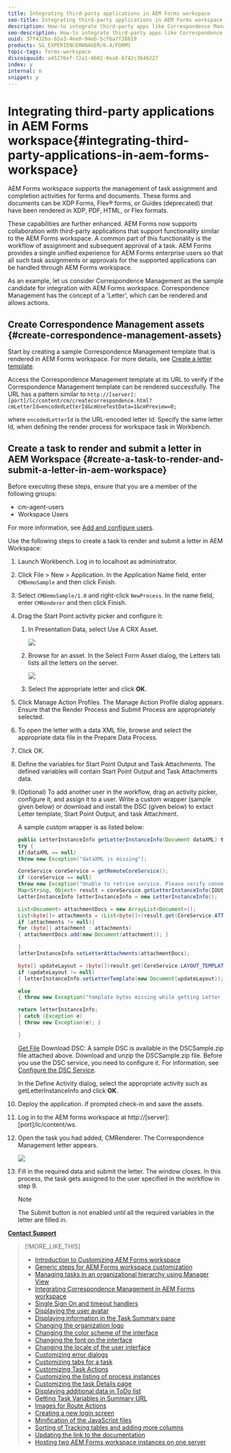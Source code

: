 ```yaml
---
title: Integrating third-party applications in AEM Forms workspace
seo-title: Integrating third-party applications in AEM Forms workspace
description: How-to integrate third-party apps like Correspondence Management in AEM Forms workspace.
seo-description: How-to integrate third-party apps like Correspondence Management in AEM Forms workspace.
uuid: 37f432ba-65a3-4ee0-94eb-5cfba7f28819
products: SG_EXPERIENCEMANAGER/6.4/FORMS
topic-tags: forms-workspace
discoiquuid: a45276ef-72a1-4602-8ea8-6742c3646227
index: y
internal: n
snippet: y
---
```


# Integrating third-party applications in AEM Forms workspace{#integrating-third-party-applications-in-aem-forms-workspace}

AEM Forms workspace supports the management of task assignment and completion activities for forms and documents. These forms and documents can be XDP Forms, Flex® forms, or Guides (deprecated) that have been rendered in XDP, PDF, HTML, or Flex formats.

These capabilities are further enhanced. AEM Forms now supports collaboration with third-party applications that support functionality similar to the AEM Forms workspace. A common part of this functionality is the workflow of assignment and subsequent approval of a task. AEM Forms provides a single unified experience for AEM Forms enterprise users so that all such task assignments or approvals for the supported applications can be handled through AEM Forms workspace.

As an example, let us consider Correspondence Management as the sample candidate for integration with AEM Forms workspace. Correspondence Management has the concept of a 'Letter', which can be rendered and allows actions.

## Create Correspondence Management assets {#create-correspondence-management-assets}

Start by creating a sample Correspondence Management template that is rendered in AEM Forms workspace. For more details, see [Create a letter template](../../forms/using/create-letter.md).

Access the Correspondence Management template at its URL to verify if the Correspondence Management template can be rendered successfully. The URL has a pattern similar to `http://[server]:[port]/lc/content/cm/createcorrespondence.html?cmLetterId=encodedLetterId&cmUseTestData=1&cmPreview=0;`

where `encodedLetterId` is the URL-encoded letter Id. Specify the same letter Id, when defining the render process for workspace task in Workbench.

<!--
Comment Type: draft

<p>Hidden heading: Create a task to view the external app</p>
-->

<!--
Comment Type: draft

<img captionBottom="Correspondence Management integration in AEM Forms workspace" imageRotate="0" src="assets/it_cmintegration.png" />
-->

<!--
Comment Type: draft

<ol>
<li><p>Add a process called CMTest to the application.</p> </li>
<li><p>Add an xdp (say ApplicationforLongTermCareServices.xdp) to the application and place it under CMDemoSample/CMDemoSample/1.0</p>  </li>
<li><p> Select ‘AssignTask’ from Activity Picker. A warning may appear asking you to change the process from short lived to long lived. Click Yes.</p>  </li>
<li><p>In ‘Initial User Selection’, select ‘Assign to specific user’ and add user (say Gloria Rios).</p> </li>
<li><p>In the ‘Presentation and Data’ tab’ for the asset, browse to ApplicationforLongTermCareServices.xdp added in step 2. This asset is a placeholder and will not be used in case of external application.</p> </li>
<li><p>Click ‘Manage Action Profiles’</p>  </li>
<li><p>Add a new Action Profile and name it CMTest</p>  </li>
<li><p>In Render Process, select the renderer you created, that is <br /> /CMDemoSample/1.0/CMRenderer.process</p> </li>
<li><p>Click OK. Render process properties are displayed as shown here:</p> <img imageRotate="0" src="assets/renderprocessproperties.png" /><p>Specify a letter Id for example /content/apps/cm/correspondence/letters/NoticeOfActionLetterWithoutPostProcess. This is the same letter Id that you created at the beginning of the exercise.</p> </li>
<li><p>Deploy the Application. Check in and save assets if prompted.</p> </li>
<li><p>Right click the CMTest process from Workbench and select Invoke.</p> </li>
<li><p>Log in to AEM Forms workspace <span class="code">http://[server]:[port]/lc/content/ws</span> as Gloria Rios, as specified in Step 4.</p>  </li>
<li><p>Open the task you had added. The Correspondence Management Letter should open up.</p>  </li>
<li><p>Fill in the required data and submit the letter. The window should close. Any Correspondence Management post-process activity associated with the letter is invoked.</p> </li>
</ol>
-->

<!--
Comment Type: draft

<p>Hidden heading: Create Custom Render/Submit Process</p>
-->

<!--
Comment Type: draft

<p>The custom render/submit process let you use the data specified in 'Assign Task' operation. The process interprets the location of the form template and data and returns it appropriately to the workspace client.</p>
<p>Use the following steps to create a custom renderer:</p>
<p> </p>
-->

<!--
Comment Type: draft

<ol>
<li><p>Launch Workbench. Log in to localhost as administrator.</p>  </li>
<li><p>Click File &gt; New &gt; Application. In the Application Name field, enter <span class="code">CMDemoSample</span> and then click Finish.</p> </li>
<li><p>Select <span class="code">CMDemoSample/1.0</span> and right-click <span class="code">NewProcess</span>. In the name field, enter <span class="code">CMRenderer</span> and then click Finish.</p> </li>
<li><p>Drag the Activity Picker and add the Set Value Operation.</p> </li>
<li><p>Create an output variable <span class="code">runtimeMap</span> of type ‘map’ and subtype ‘object’ (WorkflowDSC &gt; object).</p> </li>
<li><p>Add mappings as shown here.</p>
<table border="1" cellpadding="1" cellspacing="0" width="100%">
<tbody>
<tr>
<td style="text-align: center;"><strong>Location</strong></td>
<td style="text-align: center;"><strong>Expression</strong></td>
<td> </td>
</tr>
<tr>
<td>/process_data/runtimeMap[@id="hint:externalAppForm"]<br /> </td>
<td>true()<br /> </td>
<td>Denotes if the application is an external application. Value in this field is mandatory for successful integration.<br /> </td>
</tr>
<tr>
<td>/process_data/runtimeMap[@id="externalAppFormUrl"]<br /> </td>
<td>concat('/lc/content/cm/createcorrespondence.html?cmLetterId=',/process_data/@letterId,'&cmUseTestData=1&cmPreview=0&cmLcWorkspace=1')<br /> </td>
<td>Complete URL, which when loaded in workspace client iframe, renders the external application form user interface.</td>
</tr>
<tr>
<td>/process_data/runtimeMap[@id="externalAppFormType"]</td>
<td>'text/html'</td>
<td>Optional. Denotes the external app content type. Not in use currently. Meant for any possible future enhancements (Default: text/html)<br /> </td>
</tr>
<tr>
<td>/process_data/runtimeMap[@id="hideACLActions"]</td>
<td><br /> true()</td>
<td>Optional. If true, hides actions such as forward, reject, and share from the user interface (Default: false)</td>
</tr>
<tr>
<td>/process_data/runtimeMap[@id="hideDirectActions"]</td>
<td>false()</td>
<td>Optional. If true, hides actions such as submit and save from the user interface (Default: false)<br /> </td>
</tr>
<tr>
<td>/process_data/runtimeMap[@id="cancelMessage"]</td>
<td>'submitCancel'</td>
<td>Optional. Message from third-party app to notify workspace to cancel the task (that is, close without save/submit). (Default: cancel)</td>
</tr>
<tr>
<td>/process_data/runtimeMap[@id="errorMessage"]</td>
<td>'submitFault'</td>
<td>Optional. Message from third-party app to notify workspace that an error occurred. (Default: error)</td>
</tr>
<tr>
<td>/process_data/runtimeMap[@id="successMessage"]</td>
<td>'submitSuccess'</td>
<td>Optional. Message from third-party app to workspace that an event has occurred successfully. (Default: submit)</td>
</tr>
<tr>
<td>/process_data/runtimeMap[@id="actionEnabledMessage"]</td>
<td>'actionChanged'<br /> </td>
<td>Optional. Message from third-party app to notify workspace whether to enable a direct action button. The third-party app is required to send a payload (true/false).</td>
</tr>
<tr>
<td>/process_data/runtimeMap[@id="externalAppName"]</td>
<td>'ccrSwf'<br /> </td>
<td>Optional. Id of the embed tag of the third-party application. (Default 'ccrSwf')</td>
</tr>
</tbody>
</table> </li>
<li><p>Drag the Activity Picker to add an Execute Script Operation.</p> </li>
<li><p>Add the following script:</p>          <p>This maps the user actions defined for the task with the third-party application actions. If no user action is defined for the task, ‘complete’ is used. Otherwise, the named actions are used. Since a render service is orchestration-agnostic, map all possible user actions (across processes) to the corresponding third-party app actions.</p> </li>
<li><p> Add another variable to the application named letterId of type string. Mark it as input and required </p>  
<note>
<p>Correspondence Management does not have a requirement of custom submit process as Correspondence Management submit takes care of the post process requirements. For other applications, a custom submit can be created for the additional requirements.</p>
</note></li>
</ol>
-->

## Create a task to render and submit a letter in AEM Workspace {#create-a-task-to-render-and-submit-a-letter-in-aem-workspace}

Before executing these steps, ensure that you are a member of the following groups:

* cm-agent-users
* Workspace Users

For more information, see [Add and configure users](../../forms/using/admin-help/adding-configuring-users.md).

Use the following steps to create a task to render and submit a letter in AEM Workspace:

1. Launch Workbench. Log in to localhost as administrator.
1. Click File > New > Application. In the Application Name field, enter `CMDemoSample` and then click Finish.
1. Select `CMDemoSample/1.0` and right-click `NewProcess`. In the name field, enter `CMRenderer` and then click Finish.
1. Drag the Start Point activity picker and configure it:

    1. In Presentation Data, select Use A CRX Asset.
    
       ![](assets/useacrxasset.png)

    1. Browse for an asset. In the Select Form Asset dialog, the Letters tab lists all the letters on the server.
    
       ![](assets/lettertab.png)

    1. Select the appropriate letter and click **OK**.

1. Click Manage Action Profiles. The Manage Action Profile dialog appears. Ensure that the Render Process and Submit Process are appropriately selected.
1. To open the letter with a data XML file, browse and select the appropriate data file in the Prepare Data Process. 
1. Click OK.
1. Define the variables for Start Point Output and Task Attachments. The defined variables will contain Start Point Output and Task Attachments data. 
1. (Optional) To add another user in the workflow, drag an activity picker, configure it, and assign it to a user. Write a custom wrapper (sample given below) or download and install the DSC (given below) to extact Letter template, Start Point Output, and task Attachment.

   A sample custom wrapper is as listed below:

   ```java
   public LetterInstanceInfo getLetterInstanceInfo(Document dataXML) throws Exception {
   try {
   if(dataXML == null)
   throw new Exception("dataXML is missing");
   
   CoreService coreService = getRemoteCoreService();
   if (coreService == null)
   throw new Exception("Unable to retrive service. Please verify connection details.");
   Map<String, Object> result = coreService.getLetterInstanceInfo(IOUtils.toString(dataXML.getInputStream(), "UTF-8"));
   LetterInstanceInfo letterInstanceInfo = new LetterInstanceInfo();
   
   List<Document> attachmentDocs = new ArrayList<Document>();
   List<byte[]> attachments = (List<byte[]>)result.get(CoreService.ATTACHMENT_KEY);
   if (attachments != null){
   for (byte[] attachment : attachments)
   { attachmentDocs.add(new Document(attachment)); }
   
   }
   letterInstanceInfo.setLetterAttachments(attachmentDocs);
   
   byte[] updateLayout = (byte[])result.get(CoreService.LAYOUT_TEMPLATE_KEY);
   if (updateLayout != null)
   { letterInstanceInfo.setLetterTemplate(new Document(updateLayout)); }
   
   else
   { throw new Exception("template bytes missing while getting Letter instance Info."); }
   
   return letterInstanceInfo;
   } catch (Exception e)
   { throw new Exception(e); }
   
   }
   
   ```

   [Get File](assets/dscsample.zip)
   Download DSC: A sample DSC is available in the DSCSample.zip file attached above. Download and unzip the DSCSample.zip file. Before you use the DSC service, you need to configure it. For information, see [Configure the DSC Service](../../forms/using/add-action-button-in-create-correspondence-ui.md#main-pars-header-12).

   In the Define Activity dialog, select the appropriate activity such as getLetterInstanceInfo and click **OK**.

1. Deploy the application. If prompted check-in and save the assets.
1. Log in to the AEM forms workspace at http://[server]:[port]/lc/content/ws.
1. Open the task you had added, CMRenderer. The Correspondence Management letter appears.

   ![](assets/cminworkspace.png)

1. Fill in the required data and submit the letter. The window closes. In this process, the task gets assigned to the user specified in the workflow in step 9.

   >[!NOTE]
   >
   >The Submit button is not enabled until all the required variables in the letter are filled in.

[**Contact Support**](https://www.adobe.com/account/sign-in.supportportal.html)

>[!MORE_LIKE_THIS]
>
>* [Introduction to Customizing AEM Forms workspace](../../forms/using/introduction-customizing-html-workspace.md)
>* [Generic steps for AEM Forms workspace customization](../../forms/using/generic-steps-html-workspace-customization.md)
>* [Managing tasks in an organizational hierarchy using Manager View](../../forms/using/tasks-organizational-hierarchy-using-manager.md)
>* [Integrating Correspondence Management in AEM Forms workspace](../../forms/using/integrating-correspondence-management-html-workspace.md)
>* [Single Sign On and timeout handlers](../../forms/using/single-sign-timeout-handlers.md)
>* [Displaying the user avatar](../../forms/using/displaying-user-avatar.md)
>* [Displaying information in the Task Summary pane](../../forms/using/displaying-information-task-summary-pane.md)
>* [Changing the organization logo](../../forms/using/changing-organization-logo-branding.md)
>* [Changing the color scheme of the interface](../../forms/using/changing-color-scheme-interface.md)
>* [Changing the font on the interface](../../forms/using/changing-font-interface.md)
>* [Changing the locale of the user interface](../../forms/using/changing-locale-user-interface.md)
>* [Customizing error dialogs](../../forms/using/customizing-error-dialogs.md)
>* [Customizing tabs for a task](../../forms/using/customizing-tabs-task.md)
>* [Customizing Task Actions](../../forms/using/customizing-task-actions.md)
>* [Customizing the listing of process instances](../../forms/using/customizing-listing-process-instances.md)
>* [Customizing the task Details page](../../forms/using/customizing-task-details-page.md)
>* [Displaying additional data in ToDo list](../../forms/using/display-additional-data-in-todo-list.md)
>* [Getting Task Variables in Summary URL](../../forms/using/getting-task-variables-summary-url.md)
>* [Images for Route Actions](../../forms/using/images-route-actions.md)
>* [Creating a new login screen](../../forms/using/creating-new-login-screen.md)
>* [Minification of the JavaScript files](../../forms/using/minification-javascript-files.md)
>* [Sorting of Tracking tables and adding more columns](../../forms/using/sorting-tracking-tables-add-columns.md)
>* [Updating the link to the documentation](../../forms/using/updating-link-help-documentation.md)
>* [Hosting two AEM Forms workspace instances on one server](../../forms/using/two-html-workspace-instances-one.md)
